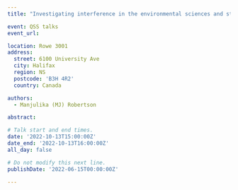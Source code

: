 ```yaml
---
title: "Investigating interference in the environmental sciences and studies in Canada"

event: QSS talks
event_url:

location: Rowe 3001
address:
  street: 6100 University Ave
  city: Halifax
  region: NS
  postcode: 'B3H 4R2'
  country: Canada

authors:
  - Manjulika (MJ) Robertson

abstract: 

# Talk start and end times.
date: '2022-10-13T15:00:00Z'
date_end: '2022-10-13T16:00:00Z'
all_day: false

# Do not modify this next line.
publishDate: '2022-06-15T00:00:00Z'

---
```

